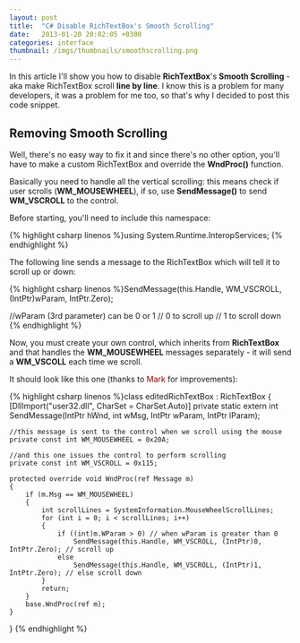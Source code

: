 ```yaml
---
layout: post
title:  "C# Disable RichTextBox's Smooth Scrolling"
date:   2013-01-20 20:02:05 +0300
categories: interface
thumbnail: /imgs/thumbnails/smoothscrolling.png
---
```


In this article I'll show you how to disable **RichTextBox**'s **Smooth Scrolling** - aka make RichTextBox scroll **line by line**. I know this is a problem for many developers, it was a problem for me too, so that's why I decided to post this code snippet.

## Removing Smooth Scrolling

Well, there's no easy way to fix it and since there's no other option, you'll have to make a custom RichTextBox and override the **WndProc()** function.

Basically you need to handle all the vertical scrolling: this means check if user scrolls (**WM_MOUSEWHEEL**), if so, use **SendMessage()** to send **WM_VSCROLL** to the control.

Before starting, you'll need to include this namespace:

{% highlight csharp linenos %}using System.Runtime.InteropServices;
{% endhighlight %}

The following line sends a message to the RichTextBox which will tell it to scroll up or down:

{% highlight csharp linenos %}SendMessage(this.Handle, WM_VSCROLL, (IntPtr)wParam, IntPtr.Zero);

//wParam (3rd parameter) can be 0 or 1
// 0 to scroll up
// 1 to scroll down 
{% endhighlight %}

Now, you must create your own control, which inherits from **RichTextBox** and that handles the **WM_MOUSEWHEEL** messages separately - it will send a **WM_VSCOLL** each time we scroll.

It should look like this one (thanks to <font color="darkred">Mark</font> for improvements):

{% highlight csharp linenos %}class editedRichTextBox : RichTextBox
{
    [DllImport("user32.dll", CharSet = CharSet.Auto)]
    private static extern int SendMessage(IntPtr hWnd, int wMsg, IntPtr wParam, IntPtr lParam);

    //this message is sent to the control when we scroll using the mouse
    private const int WM_MOUSEWHEEL = 0x20A;

    //and this one issues the control to perform scrolling
    private const int WM_VSCROLL = 0x115;

    protected override void WndProc(ref Message m)
    {
        if (m.Msg == WM_MOUSEWHEEL)
        {
            int scrollLines = SystemInformation.MouseWheelScrollLines;
            for (int i = 0; i < scrollLines; i++)
            {
                if ((int)m.WParam > 0) // when wParam is greater than 0
                    SendMessage(this.Handle, WM_VSCROLL, (IntPtr)0, IntPtr.Zero); // scroll up 
                else  
                    SendMessage(this.Handle, WM_VSCROLL, (IntPtr)1, IntPtr.Zero); // else scroll down
            }
            return;
        }
        base.WndProc(ref m);
    }
} {% endhighlight %}